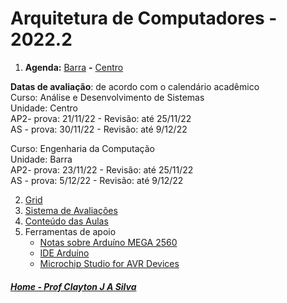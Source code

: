 # Arquitetura de Computadores - 2022.2

1. **Agenda:** [Barra](https://1drv.ms/b/s!AsTd8oN7mu8pkbFXLfX-Min_RR3xXQ?e=dQMbVk) **-** [Centro](https://1drv.ms/b/s!AsTd8oN7mu8pkbFYfNTFsphBQWjRXw?e=Bvff7F)  

**Datas de avaliação**: de acordo com o calendário acadêmico  
Curso: Análise e Desenvolvimento de Sistemas  
Unidade: Centro  
AP2- prova: 21/11/22 - Revisão: até 25/11/22  
AS - prova: 30/11/22 - Revisão: até 9/12/22

Curso: Engenharia da Computação  
Unidade: Barra  
AP2- prova: 23/11/22 - Revisão: até 25/11/22  
AS - prova: 5/12/22 - Revisão: até 9/12/22

2. [Grid](arq_aulas/Grid_Arquitetura.md)
3. [Sistema de Avaliações](/./avaliacoes.md)
4. [Conteúdo das Aulas](arq_aulas.md)
5. Ferramentas de apoio
   * [Notas sobre Arduíno MEGA 2560](arduino.md)  
   * [IDE Arduíno](https://www.arduino.cc/en/software)
   * [Microchip Studio for AVR Devices](https://www.microchip.com/en-us/tools-resources/develop/microchip-studio#Downloads)  
  
##### [Home - Prof Clayton J A Silva](/./index.md)
